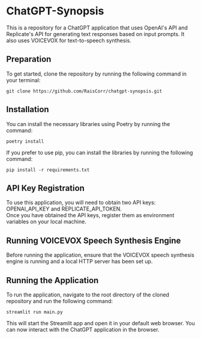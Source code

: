 # ChatGPT-Synopsis
This is a repository for a ChatGPT application that uses OpenAI's API and Replicate's API for generating text responses based on input prompts. It also uses VOICEVOX for text-to-speech synthesis.

## Preparation
To get started, clone the repository by running the following command in your terminal:

```
git clone https://github.com/RaisCorr/chatgpt-synopsis.git

```

## Installation
You can install the necessary libraries using Poetry by running the command:

```
poetry install

```

If you prefer to use pip, you can install the libraries by running the following command:
```
pip install -r requirements.txt

```

## API Key Registration
To use this application, you will need to obtain two API keys: OPENAI_API_KEY and REPLICATE_API_TOKEN.  
Once you have obtained the API keys, register them as environment variables on your local machine.

## Running VOICEVOX Speech Synthesis Engine
Before running the application, ensure that the VOICEVOX speech synthesis engine is running and a local HTTP server has been set up.

## Running the Application
To run the application, navigate to the root directory of the cloned repository and run the following command:
```
streamlit run main.py

```

This will start the Streamlit app and open it in your default web browser. You can now interact with the ChatGPT application in the browser.
